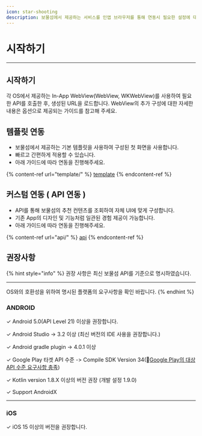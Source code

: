 ```yaml
---
icon: star-shooting
description: 보물섬에서 제공하는 서비스를 인앱 브라우저를 통해 연동시 필요한 설정에 대해 알아 보세요.
---
```


# 시작하기

***

## 시작하기

각 OS에서 제공하는 In-App WebView(WebView, WKWebView)를 사용하여 필요한 API를 호출한 후, 생성된 URL을 로드합니다. WebView의 추가 구성에 대한 자세한 내용은 옵션으로 제공되는 가이드를 참고해 주세요.



## 템플릿 연동

* 보물섬에서 제공하는 기본 템플릿을 사용하여 구성된 첫 화면을 사용합니다.
* 빠르고 간편하게 적용할 수 있습니다.
* 아래 가이드에 따라 연동을 진행해주세요.

{% content-ref url="template/" %}
[template](template/)
{% endcontent-ref %}



## 커스텀 연동 ( API 연동 )

* API를 통해 보물섬의 추천 컨텐츠를 조회하여 자체 UI에 맞게 구성합니다.
* 기존 App의 디자인 및 기능처럼 일관된 경험 제공이 가능합니다.
* 아래 가이드에 따라 연동을 진행해주세요.

{% content-ref url="api/" %}
[api](api/)
{% endcontent-ref %}

## 권장사항

{% hint style="info" %}
권장 사항은 최신 보물섬 API를 기준으로 명시하였습니다.

***

OS와의 호환성을 위하여 명시된 플랫폼의 요구사항을 확인 바랍니다.
{% endhint %}

### ANDROID

✓ Android 5.0(API Level 21) 이상을 권장합니다.

✓ Android Studio -> 3.2 이상 (최신 버전의 IDE 사용을 권장합니다.)

✓ Android gradle plugin -> 4.0.1 이상

✓ Google Play 타겟 API 수준 -> Compile SDK Version 34(:link:[Google Play의 대상 API 수준 요구사항 충족](https://developer.android.com/google/play/requirements/target-sdk?hl=ko))

✓ Kotlin version 1.8.X 이상의 버전 권장 (개발 설정 1.9.0)

✓ Support AndroidX

***

### iOS

✓  iOS 15 이상의 버전을 권장합니다.







